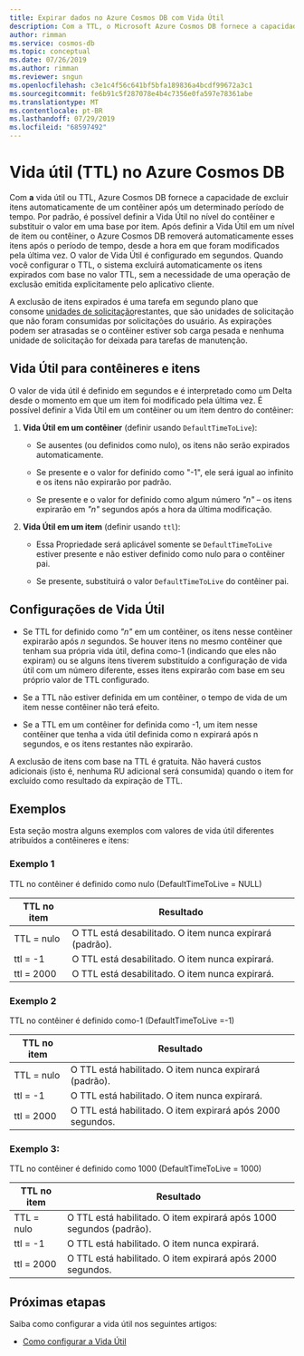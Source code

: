 ```yaml
---
title: Expirar dados no Azure Cosmos DB com Vida Útil
description: Com a TTL, o Microsoft Azure Cosmos DB fornece a capacidade de limpar documentos automaticamente do sistema após determinado período.
author: rimman
ms.service: cosmos-db
ms.topic: conceptual
ms.date: 07/26/2019
ms.author: rimman
ms.reviewer: sngun
ms.openlocfilehash: c3e1c4f56c641bf5bfa189836a4bcdf99672a3c1
ms.sourcegitcommit: fe6b91c5f287078e4b4c7356e0fa597e78361abe
ms.translationtype: MT
ms.contentlocale: pt-BR
ms.lasthandoff: 07/29/2019
ms.locfileid: "68597492"
---
```

# <a name="time-to-live-ttl-in-azure-cosmos-db"></a>Vida útil (TTL) no Azure Cosmos DB 

Com **a** vida útil ou TTL, Azure Cosmos DB fornece a capacidade de excluir itens automaticamente de um contêiner após um determinado período de tempo. Por padrão, é possível definir a Vida Útil no nível do contêiner e substituir o valor em uma base por item. Após definir a Vida Útil em um nível de item ou contêiner, o Azure Cosmos DB removerá automaticamente esses itens após o período de tempo, desde a hora em que foram modificados pela última vez. O valor de Vida Útil é configurado em segundos. Quando você configurar o TTL, o sistema excluirá automaticamente os itens expirados com base no valor TTL, sem a necessidade de uma operação de exclusão emitida explicitamente pelo aplicativo cliente.

A exclusão de itens expirados é uma tarefa em segundo plano que consome [unidades de solicitação](request-units.md)restantes, que são unidades de solicitação que não foram consumidas por solicitações do usuário. As expirações podem ser atrasadas se o contêiner estiver sob carga pesada e nenhuma unidade de solicitação for deixada para tarefas de manutenção.

## <a name="time-to-live-for-containers-and-items"></a>Vida Útil para contêineres e itens

O valor de vida útil é definido em segundos e é interpretado como um Delta desde o momento em que um item foi modificado pela última vez. É possível definir a Vida Útil em um contêiner ou um item dentro do contêiner:

1. **Vida Útil em um contêiner** (definir usando `DefaultTimeToLive`):

   - Se ausentes (ou definidos como nulo), os itens não serão expirados automaticamente.

   - Se presente e o valor for definido como "-1", ele será igual ao infinito e os itens não expirarão por padrão.

   - Se presente e o valor for definido como algum número *"n"* – os itens expirarão em *"n"* segundos após a hora da última modificação.

2. **Vida Útil em um item** (definir usando `ttl`):

   - Essa Propriedade será aplicável somente se `DefaultTimeToLive` estiver presente e não estiver definido como nulo para o contêiner pai.

   - Se presente, substituirá o valor `DefaultTimeToLive` do contêiner pai.

## <a name="time-to-live-configurations"></a>Configurações de Vida Útil

* Se TTL for definido como *"n"* em um contêiner, os itens nesse contêiner expirarão após *n* segundos.  Se houver itens no mesmo contêiner que tenham sua própria vida útil, defina como-1 (indicando que eles não expiram) ou se alguns itens tiverem substituído a configuração de vida útil com um número diferente, esses itens expirarão com base em seu próprio valor de TTL configurado. 

* Se a TTL não estiver definida em um contêiner, o tempo de vida de um item nesse contêiner não terá efeito. 

* Se a TTL em um contêiner for definida como -1, um item nesse contêiner que tenha a vida útil definida como n expirará após n segundos, e os itens restantes não expirarão. 

A exclusão de itens com base na TTL é gratuita. Não haverá custos adicionais (isto é, nenhuma RU adicional será consumida) quando o item for excluído como resultado da expiração de TTL.

## <a name="examples"></a>Exemplos

Esta seção mostra alguns exemplos com valores de vida útil diferentes atribuídos a contêineres e itens:

### <a name="example-1"></a>Exemplo 1

TTL no contêiner é definido como nulo (DefaultTimeToLive = NULL)

|TTL no item| Resultado|
|---|---|
|TTL = nulo|    O TTL está desabilitado. O item nunca expirará (padrão).|
|ttl = -1   |O TTL está desabilitado. O item nunca expirará.|
|ttl = 2000 |O TTL está desabilitado. O item nunca expirará.|


### <a name="example-2"></a>Exemplo 2

TTL no contêiner é definido como-1 (DefaultTimeToLive =-1)

|TTL no item| Resultado|
|---|---|
|TTL = nulo |O TTL está habilitado. O item nunca expirará (padrão).|
|ttl = -1   |O TTL está habilitado. O item nunca expirará.|
|ttl = 2000 |O TTL está habilitado. O item expirará após 2000 segundos.|


### <a name="example-3"></a>Exemplo 3:

TTL no contêiner é definido como 1000 (DefaultTimeToLive = 1000)

|TTL no item| Resultado|
|---|---|
|TTL = nulo|    O TTL está habilitado. O item expirará após 1000 segundos (padrão).|
|ttl = -1   |O TTL está habilitado. O item nunca expirará.|
|ttl = 2000 |O TTL está habilitado. O item expirará após 2000 segundos.|

## <a name="next-steps"></a>Próximas etapas

Saiba como configurar a vida útil nos seguintes artigos:

* [Como configurar a Vida Útil](how-to-time-to-live.md)
